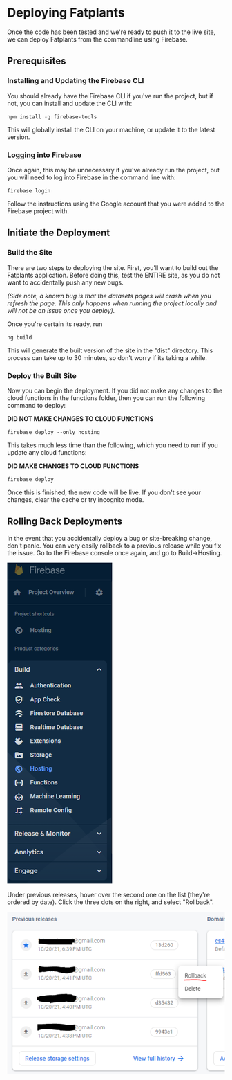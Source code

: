 # Deploying Fatplants

Once the code has been tested and we're ready to push it to the live site, we can deploy Fatplants from the commandline using Firebase. 

## Prerequisites

### Installing and Updating the Firebase CLI

You should already have the Firebase CLI if you've run the project, but if not, you can install and update the CLI with:

```
npm install -g firebase-tools
```

This will globally install the CLI on your machine, or update it to the latest version.

### Logging into Firebase

Once again, this may be unnecessary if you've already run the project, but you will need to log into Firebase in the command line with:

```
firebase login
```

Follow the instructions using the Google account that you were added to the Firebase project with. 

## Initiate the Deployment

### Build the Site

There are two steps to deploying the site. First, you'll want to build out the Fatplants application. Before doing this, test the ENTIRE site, as you do not want to accidentally push any new bugs.

*(Side note, a known bug is that the datasets pages will crash when you refresh the page. This only happens when running the project locally and will not be an issue once you deploy).*

 Once you're certain its ready, run

```
ng build
```

This will generate the built version of the site in the "dist" directory. This process can take up to 30 minutes, so don't worry if its taking a while.

### Deploy the Built Site

Now you can begin the deployment. If you did not make any changes to the cloud functions in the functions folder, then you can run the following command to deploy:

**DID NOT MAKE CHANGES TO CLOUD FUNCTIONS**
```
firebase deploy --only hosting
```

This takes much less time than the following, which you need to run if you update any cloud functions:

**DID MAKE CHANGES TO CLOUD FUNCTIONS**
```
firebase deploy
```

Once this is finished, the new code will be live. If you don't see your changes, clear the cache or try incognito mode.

## Rolling Back Deployments

In the event that you accidentally deploy a bug or site-breaking change, don't panic. You can very easily rollback to a previous release while you fix the issue. Go to the Firebase console once again, and go to Build->Hosting.

![hosting](./img/hosting.PNG)

Under previous releases, hover over the second one on the list (they're ordered by date). Click the three dots on the right, and select "Rollback".

![rollback](./img/rollback.PNG)